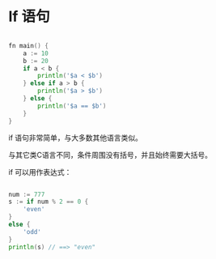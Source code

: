 # If 语句

```go

fn main() {
    a := 10 
    b := 20 
    if a < b { 
        println('$a < $b') 
    } else if a > b { 
        println('$a > $b') 
    } else { 
        println('$a == $b') 
    } 
}

```



if 语句非常简单，与大多数其他语言类似。

与其它类C语言不同，条件周围没有括号，并且始终需要大括号。

if 可以用作表达式：

```go

num := 777
s := if num % 2 == 0 {
    'even'
}
else {
    'odd'
}
println(s) // ==> "even"

```